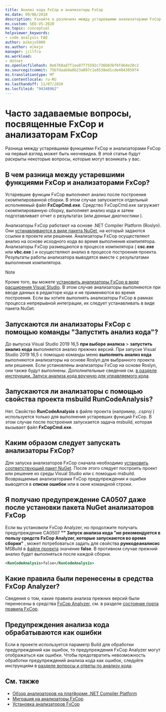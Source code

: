 ```yaml
---
title: Анализ кода FxCop и анализаторы FxCop
ms.date: 09/06/2018
description: Узнайте о различиях между устаревшими анализаторами FxCop и FxCop в Visual Studio. См. Ответы на вопросы о том, как использовать эти анализаторы.
ms.custom: SEO-VS-2020
ms.topic: conceptual
helpviewer_keywords:
- code analysis FAQ
author: mikejo5000
ms.author: mikejo
manager: jillfra
ms.workload:
- dotnet
ms.openlocfilehash: 0e6768ad7f1ee87f75592c736b03bf6fd64e28c2
ms.sourcegitcommit: 75bfdaab9a8b23a097c1e8538ed1cde404305974
ms.translationtype: MT
ms.contentlocale: ru-RU
ms.lasthandoff: 11/07/2020
ms.locfileid: "94348962"
---
```

# <a name="frequently-asked-questions-about-fxcop-and-fxcop-analyzers"></a>Часто задаваемые вопросы, посвященные FxCop и анализаторам FxCop

Разница между устаревшими функциями FxCop и анализаторами FxCop на первый взгляд может быть неочевидна. В этой статье будут раскрыты некоторые вопросы, которые могут возникать у вас.

## <a name="whats-the-difference-between-legacy-fxcop-and-fxcop-analyzers"></a>В чем разница между устаревшими функциями FxCop и анализаторами FxCop?

Устаревшие функции FxCop выполняют анализ после построения скомпилированной сборки. В этом случае запускается отдельный исполняемый файл **FxCopCmd.exe**. Средство FxCopCmd.exe загружает скомпилированную сборку, выполняет анализ кода и затем подготавливает отчет о результатах (или *данные диагностики* ).

Анализаторы FxCop работают на основе .NET Compiler Platform (Roslyn). Они [устанавливаются в виде пакета NuGet](install-fxcop-analyzers.md#nuget-package), на который задаются ссылки в проекте или решении. Анализаторы FxCop осуществляют анализ на основе исходного кода во время выполнения компилятора. Анализаторы FxCop размещаются в процессе компилятора ( **csc.exe** или **vbc.exe** ) и осуществляют анализ в процессе построения проекта. Результаты работы анализатора выводятся вместе с результатами выполнения компилятора.

> [!NOTE]
> Кроме того, вы можете [установить анализаторы FxCop в виде расширения Visual Studio](install-fxcop-analyzers.md#vsix). В этом случае анализаторы выполняются при вводе данных в редакторе кода и не применяются во время построения. Если вы хотите выполнять анализаторы FxCop в рамках процесса непрерывной интеграции, их следует устанавливать в виде пакета NuGet.

## <a name="does-the-run-code-analysis-command-run-fxcop-analyzers"></a>Запускаются ли анализаторы FxCop с помощью команды "Запустить анализ кода"?

До выпуска Visual Studio 2019 16,5 **при выборе анализа**  >  **запустить анализ кода** выполняется анализ прежних версий. При запуске Visual Studio 2019 16,5 с помощью команды меню **выполнить анализ кода** выполняются анализаторы на основе Roslyn для выбранного проекта или решения. Если установлены анализаторы FxCop на основе Roslyn, они также будут выполнены. Дополнительные сведения см. [в разделе инструкции. Запуск анализа кода вручную для управляемого кода](how-to-run-code-analysis-manually-for-managed-code.md).

## <a name="does-the-runcodeanalysis-msbuild-project-property-run-analyzers"></a>Запускаются ли анализаторы с помощью свойства проекта msbuild RunCodeAnalysis?

Нет. Свойство **RunCodeAnalysis** в файле проекта (например, *.csproj* ) используется только для выполнения устаревших функций FxCop. В этом случае после построения запускается задача msbuild, которая вызывает файл **FxCopCmd.exe**.

## <a name="so-how-do-i-run-fxcop-analyzers-then"></a>Каким образом следует запускать анализаторы FxCop?

Для запуска анализаторов FxCop сначала необходимо [установить соответствующий пакет NuGet](install-fxcop-analyzers.md). После этого следует построить проект или решение из среды Visual Studio или с помощью msbuild. Возвращаемые анализаторами FxCop предупреждения и ошибки выводятся в **списке ошибок** или в окне командной строки.

## <a name="i-get-warning-ca0507-even-after-ive-installed-the-fxcop-analyzers-nuget-package"></a>Я получаю предупреждение CA0507 даже после установки пакета NuGet анализаторов FxCop

Если вы установили FxCop Analyzer, но продолжите получать предупреждение CA0507 **"" Запуск анализа кода "не рекомендуется в пользу средств FxCop Analyzer, которые запускаются во время сборки"** , может потребоваться задать для свойства **рункодеаналисис** MSBuild в [файле проекта](../ide/solutions-and-projects-in-visual-studio.md#project-file) значение **false**. В противном случае прежний анализ будет выполняться после каждой сборки.

```xml
<RunCodeAnalysis>false</RunCodeAnalysis>
```

## <a name="which-rules-have-been-ported-to-fxcop-analyzers"></a>Какие правила были перенесены в средства FxCop Analyzer?

Сведения о том, какие правила анализа прежних версий были перенесены в средства [FxCop Analyzer](install-fxcop-analyzers.md), см. в разделе [состояние порта правила FxCop](fxcop-rule-port-status.md).

## <a name="code-analysis-warnings-are-treated-as-errors"></a>Предупреждения анализа кода обрабатываются как ошибки

Если в проекте используется параметр Build для обработки предупреждений как ошибок, то предупреждения FxCop Analyzer могут отображаться как ошибки. Чтобы предотвратить невозможность обработки предупреждений анализа кода как ошибок, следуйте инструкциям в [разделе вопросы и ответы по анализу кода](../code-quality/analyzers-faq.md#treat-warnings-as-errors).

## <a name="see-also"></a>См. также

- [Обзор анализаторов на платформе .NET Compiler Platform](roslyn-analyzers-overview.md)
- [Миграция на анализаторы FxCop](migrate-from-legacy-analysis-to-fxcop-analyzers.md)
- [Установка анализаторов FxCop](install-fxcop-analyzers.md)

